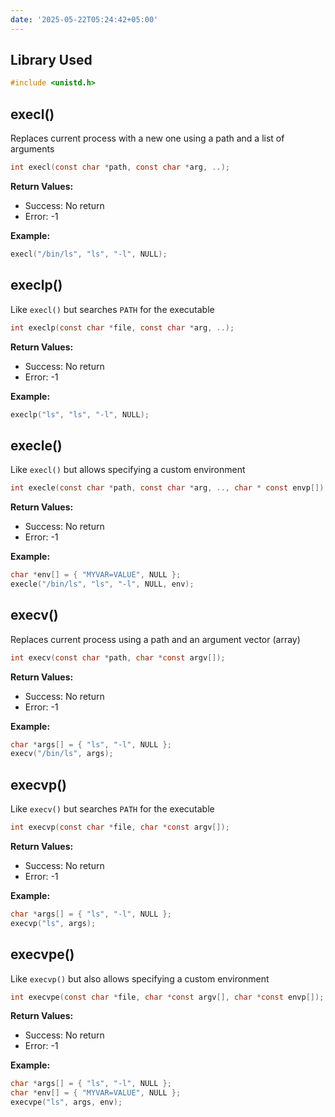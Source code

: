 ```yaml
---
date: '2025-05-22T05:24:42+05:00'
---
```

## Library Used
```c
#include <unistd.h>
```

## execl()
Replaces current process with a new one using a path and a list of arguments
```c
int execl(const char *path, const char *arg, ..);
```
**Return Values:**
- Success: No return
- Error: -1

**Example:**
```c
execl("/bin/ls", "ls", "-l", NULL);
```

## execlp()
Like `execl()` but searches `PATH` for the executable
```c
int execlp(const char *file, const char *arg, ..);
```
**Return Values:**
- Success: No return
- Error: -1

**Example:**
```c
execlp("ls", "ls", "-l", NULL);
```

## execle()
Like `execl()` but allows specifying a custom environment
```c
int execle(const char *path, const char *arg, .., char * const envp[]);
```
**Return Values:**
- Success: No return
- Error: -1

**Example:**
```c
char *env[] = { "MYVAR=VALUE", NULL };
execle("/bin/ls", "ls", "-l", NULL, env);
```

## execv()
Replaces current process using a path and an argument vector (array)
```c
int execv(const char *path, char *const argv[]);
```
**Return Values:**
- Success: No return
- Error: -1

**Example:**
```c
char *args[] = { "ls", "-l", NULL };
execv("/bin/ls", args);
```

## execvp()
Like `execv()` but searches `PATH` for the executable
```c
int execvp(const char *file, char *const argv[]);
```
**Return Values:**
- Success: No return
- Error: -1

**Example:**
```c
char *args[] = { "ls", "-l", NULL };
execvp("ls", args);
```

## execvpe()
Like `execvp()` but also allows specifying a custom environment
```c
int execvpe(const char *file, char *const argv[], char *const envp[]);
```
**Return Values:**
- Success: No return
- Error: -1

**Example:**
```c
char *args[] = { "ls", "-l", NULL };
char *env[] = { "MYVAR=VALUE", NULL };
execvpe("ls", args, env);
```

